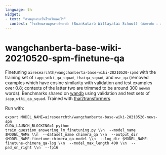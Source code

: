 ```yaml
---
language: th
widget:
- text: "สวนกุหลาบเป็นโรงเรียนอะไร"
  context: "โรงเรียนสวนกุหลาบวิทยาลัย (Suankularb Wittayalai School) (อักษรย่อ : ส.ก. / S.K.) เป็นโรงเรียนชายล้วน ระดับชั้นมัธยมศึกษาขนาดใหญ่พิเศษ สังกัดสำนักงานเขตพื้นที่การศึกษามัธยมศึกษาเขต 1 สำนักงานคณะกรรมการการศึกษาขั้นพื้นฐาน (ชื่อเดิม: กรมสามัญศึกษา) กระทรวงศึกษาธิการ ก่อตั้งโดย พระบาทสมเด็จพระจุลจอมเกล้าเจ้าอยู่หัว ได้รับการสถาปนาขึ้นในวันที่ 8 มีนาคม พ.ศ. 2424 (ขณะนั้นนับวันที่ 1 เมษายน เป็นวันขึ้นปีใหม่ เมื่อนับอย่างสากลถือเป็น พ.ศ. 2425) โดยเป็นโรงเรียนรัฐบาลแห่งแรกของประเทศไทย"
---
```

# wangchanberta-base-wiki-20210520-spm-finetune-qa

Finetuning `airesearchth/wangchanberta-base-wiki-20210520-spmd` with the training set of `iapp_wiki_qa_squad`, `thaiqa_squad`, and `nsc_qa` (removed examples which have cosine similarity with validation and test examples over 0.8; contexts of the latter two are trimmed to be around 300 `newmm` words). Benchmarks shared on [wandb](https://wandb.ai/cstorm125/wangchanberta-qa) using validation and test sets of `iapp_wiki_qa_squad`.
Trained with [thai2transformers](https://github.com/vistec-AI/thai2transformers/blob/dev/scripts/downstream/train_question_answering_lm_finetuning.py).

Run with:
```
export MODEL_NAME=airesearchth/wangchanberta-base-wiki-20210520-news-spm
CUDA_LAUNCH_BLOCKING=1 python train_question_answering_lm_finetuning.py \\n  --model_name $MODEL_NAME \\n  --dataset_name chimera_qa \\n  --output_dir $MODEL_NAME-finetune-chimera_qa-model \\n  --log_dir $MODEL_NAME-finetune-chimera_qa-log \\n  --model_max_length 400 \\n  --pad_on_right \\n  --fp16
```